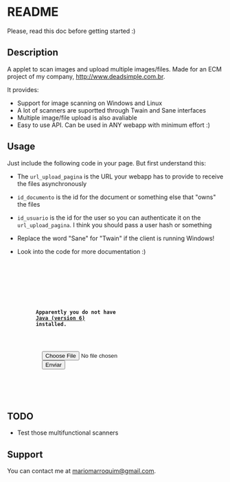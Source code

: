 README
======

Please, read this doc before getting started :)

Description
-----------

A applet to scan images and upload multiple images/files. Made for an ECM
project of my company, http://www.deadsimple.com.br.

It provides:

* Support for image scanning on Windows and Linux
* A lot of scanners are suportted through Twain and Sane interfaces
* Multiple image/file upload is also avaliable
* Easy to use API. Can be used in ANY webapp with minimum effort :)

Usage
-----

Just include the following code in your page. But first understand this:

* The `url_upload_pagina` is the URL your webapp has to provide to receive the files asynchronously
* `id_documento` is the id for the document or something else that "owns" the files
* `id_usuario` is the id for the user so you can authenticate it on the `url_upload_pagina`. I think you should pass a user hash or something
* Replace the word "Sane" for "Twain" if the client is running Windows!
* Look into the code for more documentation :)

    <pre><code>
    <applet code="SaneGedScanner.class" archive="sane_applet.jar, sane.jar" codebase="/" width="659" height="35">
      <param name="url_upload_pagina" value="http://XXX.com/document/upload"/>
      <param name="id_documento" value="34351"/>
      <param name="id_usuario" value="635"/>
      <param name="alinhamento" value="centralizado"/>

      <strong>
        Apparently you do not have
        <a href="http://www.java.com/" target="_blank">Java (version 6)</a>
        installed.
      </strong>

      <form accept-charset="UTF-8" action="http://XXX.com/document/upload?id_documento=34351&amp;id_usuario=635" 
        enctype="multipart/form-data" 
        method="post">
          <input id="upload" name="upload" type="file"/>
          <input name="commit" type="submit" value="Enviar"/>
      </form>
    </applet>
    </code></pre>

TODO
----

* Test those multifunctional scanners

Support
-------

You can contact me at mariomarroquim@gmail.com.